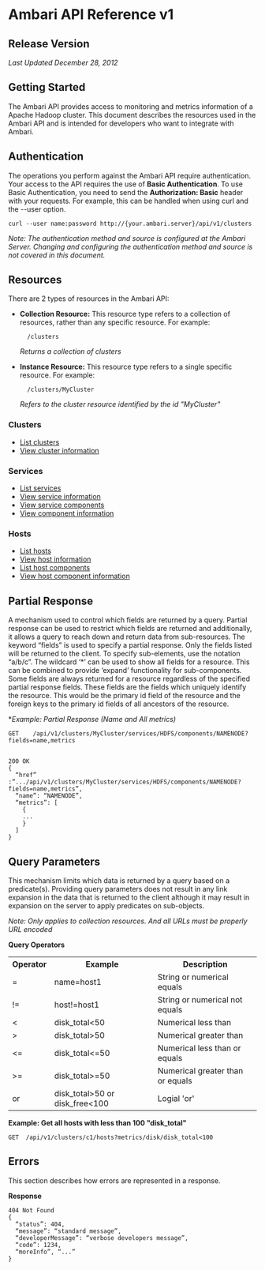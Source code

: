 Ambari API Reference v1
=========

Release Version
----
_Last Updated December 28, 2012_

Getting Started
----

The Ambari API provides access to monitoring and metrics information of a Apache Hadoop cluster. This document describes the resources used in the Ambari API and is intended for developers who want to integrate with Ambari.

Authentication
----

The operations you perform against the Ambari API require authentication. Your access to the API requires the use of **Basic Authentication**. To use Basic Authentication, you need to send the **Authorization: Basic** header with your requests. For example, this can be handled when using curl and the --user option.

    curl --user name:password http://{your.ambari.server}/api/v1/clusters

_Note: The authentication method and source is configured at the Ambari Server. Changing and configuring the authentication method and source is not covered in this document._

Resources
----

There are 2 types of resources in the Ambari API:

- **Collection Resource:** This resource type refers to a collection of resources, rather than any specific resource. For example:

        /clusters  

  _Returns a collection of clusters_

- **Instance Resource:** This resource type refers to a single specific resource. For example:

        /clusters/MyCluster

  _Refers to the cluster resource identified by the id "MyCluster"_

### Clusters

- [List clusters](clusters.md)
- [View cluster information](clusters-cluster.md)

### Services

- [List services](services.md)
- [View service information](services-service.md)
- [View service components](components.md)
- [View component information](components-component.md)

### Hosts

- [List hosts](hosts.md)
- [View host information](hosts-host.md)
- [List host components](host-components.md)
- [View host component information](host-component.md)

Partial Response
----

A mechanism used to control which fields are returned by a query.  Partial response can be used to restrict which fields are returned and additionally, it allows a query to reach down and return data from sub-resources.  The keyword “fields” is used to specify a partial response.  Only the fields listed will be returned to the client.  To specify sub-elements, use the notation “a/b/c”.  The wildcard ‘*’ can be used to show all fields for a resource.  This can be combined to provide ‘expand’ functionality for sub-components.  Some fields are always returned for a resource regardless of the specified partial response fields.  These fields are the fields which uniquely identify the resource.  This would be the primary id field of the resource and the foreign keys to the primary id fields of all ancestors of the resource.

**Example: Partial Response (Name and All metrics)*

    GET    /api/v1/clusters/MyCluster/services/HDFS/components/NAMENODE?fields=name,metrics


    200 OK
    {
      “href” :”.../api/v1/clusters/MyCluster/services/HDFS/components/NAMENODE?fields=name,metrics”,
      “name”: “NAMENODE”,
      “metrics”: [
        {
        ...
        }
      ]
    }

Query Parameters
----

This mechanism limits which data is returned by a query based on a predicate(s). Providing query parameters does not result in any link expansion in the data that is returned to the client although it may result in expansion on the server to apply predicates on sub-objects.

_Note: Only applies to collection resources. And all URLs must be properly URL encoded_

**Query Operators**

<table>
  <tr>
    <th>Operator</th>
    <th>Example</th>
    <th>Description</th>
  </tr>
  <tr>
    <td>=</td>
    <td>name=host1</th>
    <td>String or numerical equals</td>
  </tr>
  <tr>
    <td>!=</td>
    <td>host!=host1</th>
    <td>String or numerical not equals</td>
  </tr>
  <tr>
    <td>&lt;</td>
    <td>disk_total&lt;50</th>
    <td>Numerical less than</td>
  </tr>
  <tr>
    <td>&gt;</td>
    <td>disk_total&gt;50</th>
    <td>Numerical greater than</td>
  </tr>
  <tr>
    <td>&lt;=</td>
    <td>disk_total&lt;=50</th>
    <td>Numerical less than or equals</td>
  </tr>
  <tr>
    <td>&gt;=</td>
    <td>disk_total&gt;=50</th>
    <td>Numerical greater than or equals</td>
  </tr>
  <tr>
    <td>or</td>
    <td>disk_total&gt;50 or disk_free&lt;100</th>
    <td>Logial 'or'</td>
  </tr>
</table>

**Example: Get all hosts with less than 100 "disk_total"**

    GET  /api/v1/clusters/c1/hosts?metrics/disk/disk_total<100

Errors
----

This section describes how errors are represented in a response.

**Response**

    404 Not Found
    {
      “status”: 404,
      “message”: “standard message”,
      “developerMessage”: “verbose developers message”,
      “code”: 1234,
      “moreInfo”, “...”
    }

